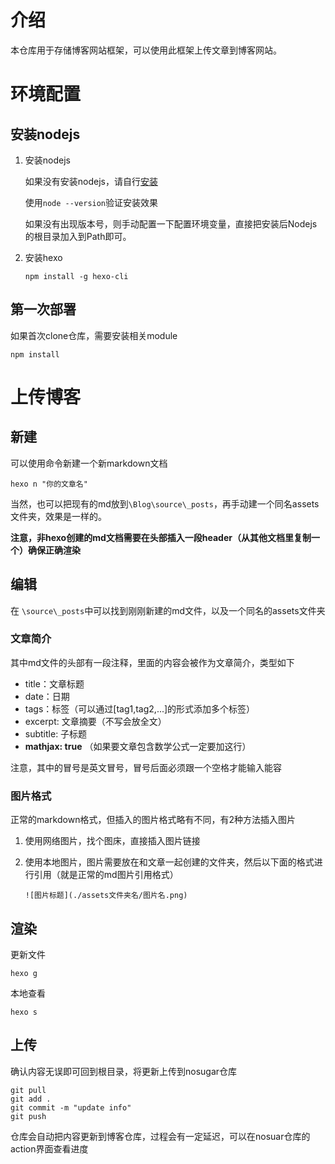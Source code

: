 # 介绍

本仓库用于存储博客网站框架，可以使用此框架上传文章到博客网站。

# 环境配置

## 安装nodejs

1. 安装nodejs

   如果没有安装nodejs，请自行[安装](https://nodejs.org/en/download)

   使用`node --version`验证安装效果

   如果没有出现版本号，则手动配置一下配置环境变量，直接把安装后Nodejs的根目录加入到Path即可。

2. 安装hexo

   ```
   npm install -g hexo-cli 
   ```

## 第一次部署

如果首次clone仓库，需要安装相关module

```
npm install
```



# 上传博客

## 新建

可以使用命令新建一个新markdown文档

```
hexo n "你的文章名"
```

当然，也可以把现有的md放到`\Blog\source\_posts`，再手动建一个同名assets文件夹，效果是一样的。

**注意，非hexo创建的md文档需要在头部插入一段header（从其他文档里复制一个）确保正确渲染**

## 编辑

在 `\source\_posts`中可以找到刚刚新建的md文件，以及一个同名的assets文件夹

### 文章简介

其中md文件的头部有一段注释，里面的内容会被作为文章简介，类型如下

- title：文章标题
- date：日期
- tags：标签（可以通过[tag1,tag2,...]的形式添加多个标签）
- excerpt: 文章摘要（不写会放全文）
- subtitle: 子标题
- **mathjax: true**  （如果要文章包含数学公式一定要加这行）

注意，其中的冒号是英文冒号，冒号后面必须跟一个空格才能输入能容



### 图片格式

正常的markdown格式，但插入的图片格式略有不同，有2种方法插入图片

1. 使用网络图片，找个图床，直接插入图片链接

2. 使用本地图片，图片需要放在和文章一起创建的文件夹，然后以下面的格式进行引用（就是正常的md图片引用格式）

   ```
   ![图片标题](./assets文件夹名/图片名.png)
   ```



## 渲染

更新文件

```
hexo g
```



本地查看

```
hexo s
```



## 上传

确认内容无误即可回到根目录，将更新上传到nosugar仓库

```
git pull
git add .
git commit -m "update info"
git push
```

仓库会自动把内容更新到博客仓库，过程会有一定延迟，可以在nosuar仓库的action界面查看进度
